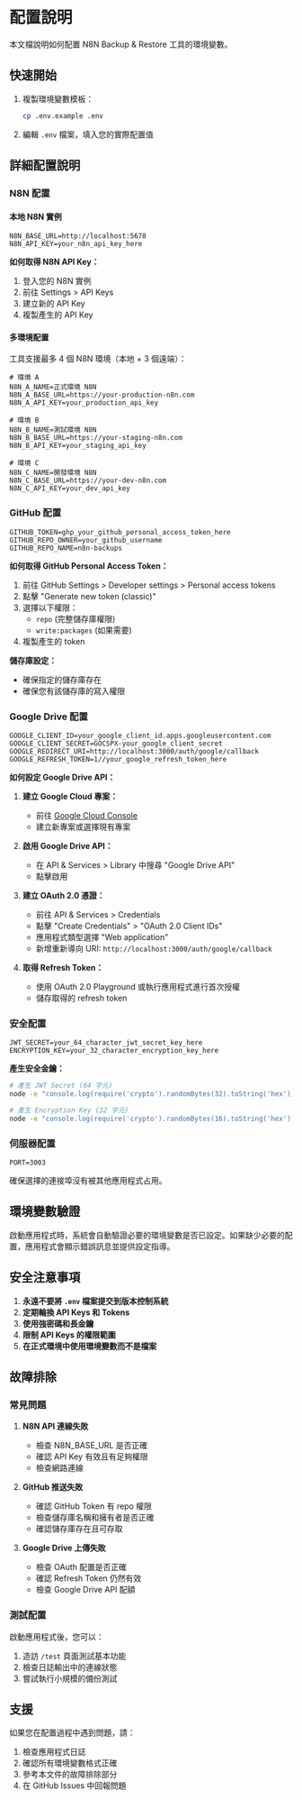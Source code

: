 # 配置說明

本文檔說明如何配置 N8N Backup & Restore 工具的環境變數。

## 快速開始

1. 複製環境變數模板：
   ```bash
   cp .env.example .env
   ```

2. 編輯 `.env` 檔案，填入您的實際配置值

## 詳細配置說明

### N8N 配置

#### 本地 N8N 實例
```env
N8N_BASE_URL=http://localhost:5678
N8N_API_KEY=your_n8n_api_key_here
```

**如何取得 N8N API Key：**
1. 登入您的 N8N 實例
2. 前往 Settings > API Keys
3. 建立新的 API Key
4. 複製產生的 API Key

#### 多環境配置
工具支援最多 4 個 N8N 環境（本地 + 3 個遠端）：

```env
# 環境 A
N8N_A_NAME=正式環境 N8N
N8N_A_BASE_URL=https://your-production-n8n.com
N8N_A_API_KEY=your_production_api_key

# 環境 B
N8N_B_NAME=測試環境 N8N
N8N_B_BASE_URL=https://your-staging-n8n.com
N8N_B_API_KEY=your_staging_api_key

# 環境 C
N8N_C_NAME=開發環境 N8N
N8N_C_BASE_URL=https://your-dev-n8n.com
N8N_C_API_KEY=your_dev_api_key
```

### GitHub 配置

```env
GITHUB_TOKEN=ghp_your_github_personal_access_token_here
GITHUB_REPO_OWNER=your_github_username
GITHUB_REPO_NAME=n8n-backups
```

**如何取得 GitHub Personal Access Token：**
1. 前往 GitHub Settings > Developer settings > Personal access tokens
2. 點擊 "Generate new token (classic)"
3. 選擇以下權限：
   - `repo` (完整儲存庫權限)
   - `write:packages` (如果需要)
4. 複製產生的 token

**儲存庫設定：**
- 確保指定的儲存庫存在
- 確保您有該儲存庫的寫入權限

### Google Drive 配置

```env
GOOGLE_CLIENT_ID=your_google_client_id.apps.googleusercontent.com
GOOGLE_CLIENT_SECRET=GOCSPX-your_google_client_secret
GOOGLE_REDIRECT_URI=http://localhost:3000/auth/google/callback
GOOGLE_REFRESH_TOKEN=1//your_google_refresh_token_here
```

**如何設定 Google Drive API：**

1. **建立 Google Cloud 專案：**
   - 前往 [Google Cloud Console](https://console.cloud.google.com/)
   - 建立新專案或選擇現有專案

2. **啟用 Google Drive API：**
   - 在 API & Services > Library 中搜尋 "Google Drive API"
   - 點擊啟用

3. **建立 OAuth 2.0 憑證：**
   - 前往 API & Services > Credentials
   - 點擊 "Create Credentials" > "OAuth 2.0 Client IDs"
   - 應用程式類型選擇 "Web application"
   - 新增重新導向 URI: `http://localhost:3000/auth/google/callback`

4. **取得 Refresh Token：**
   - 使用 OAuth 2.0 Playground 或執行應用程式進行首次授權
   - 儲存取得的 refresh token

### 安全配置

```env
JWT_SECRET=your_64_character_jwt_secret_key_here
ENCRYPTION_KEY=your_32_character_encryption_key_here
```

**產生安全金鑰：**

```bash
# 產生 JWT Secret (64 字元)
node -e "console.log(require('crypto').randomBytes(32).toString('hex'))"

# 產生 Encryption Key (32 字元)
node -e "console.log(require('crypto').randomBytes(16).toString('hex'))"
```

### 伺服器配置

```env
PORT=3003
```

確保選擇的連接埠沒有被其他應用程式占用。

## 環境變數驗證

啟動應用程式時，系統會自動驗證必要的環境變數是否已設定。如果缺少必要的配置，應用程式會顯示錯誤訊息並提供設定指導。

## 安全注意事項

1. **永遠不要將 `.env` 檔案提交到版本控制系統**
2. **定期輪換 API Keys 和 Tokens**
3. **使用強密碼和長金鑰**
4. **限制 API Keys 的權限範圍**
5. **在正式環境中使用環境變數而不是檔案**

## 故障排除

### 常見問題

1. **N8N API 連線失敗**
   - 檢查 N8N_BASE_URL 是否正確
   - 確認 API Key 有效且有足夠權限
   - 檢查網路連線

2. **GitHub 推送失敗**
   - 確認 GitHub Token 有 repo 權限
   - 檢查儲存庫名稱和擁有者是否正確
   - 確認儲存庫存在且可存取

3. **Google Drive 上傳失敗**
   - 檢查 OAuth 配置是否正確
   - 確認 Refresh Token 仍然有效
   - 檢查 Google Drive API 配額

### 測試配置

啟動應用程式後，您可以：
1. 造訪 `/test` 頁面測試基本功能
2. 檢查日誌輸出中的連線狀態
3. 嘗試執行小規模的備份測試

## 支援

如果您在配置過程中遇到問題，請：
1. 檢查應用程式日誌
2. 確認所有環境變數格式正確
3. 參考本文件的故障排除部分
4. 在 GitHub Issues 中回報問題